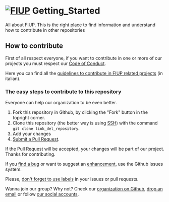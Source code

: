 # [![FIUP](https://avatars2.githubusercontent.com/u/8012686?v=3&s=150)](https://github.com/orgs/FIUP/people) Getting_Started

All about FIUP. This is the right place to find information and understand how to contribute in other repositories

## How to contribute

First of all respect everyone, if you want to contribute in one or more of our projects you must respect our [Code of Conduct](https://github.com/FIUP/Getting_Started/blob/master/CODE_OF_CONDUCT.md).

Here you can find all the [guidelines to contribute in FIUP related projects](https://github.com/FIUP/Getting_Started/blob/master/CONTRIBUTING.md) (in italian).

### The easy steps to contribute to this repository

Everyone can help our organization to be even better.

1. Fork this repository in Github, by clicking the "Fork" button in the topright corner. 
2. Clone this repository (the better way is using [SSH](https://help.github.com/articles/connecting-to-github-with-ssh/)) with the command `git clone link_del_repository`.
3. Add your changes
4. [Submit a Pull Request](https://github.com/FIUP/Getting_Started/blob/master/CONTRIBUTING.md#pull-requests).

If the Pull Request will be accepted, your changes will be part of our project. Thanks for contributing.

If you [find a bug](https://github.com/FIUP/Getting_Started/blob/master/CONTRIBUTING.md#segnalare-bug) or want to suggest an [enhancement](https://github.com/FIUP/Getting_Started/blob/master/CONTRIBUTING.md#suggerire-miglioramenti), use the Github Issues system.

Please, [don't forget to use labels](https://github.com/FIUP/Getting_Started/blob/master/CONTRIBUTING.md#etichette-per-le-issue-e-pull-request) in your issues or pull requests.

Wanna join our group? Why not? Check our [organization on Github](https://github.com/FIUP), [drop an email](mailto:fiup.unipd@gmail.com) or follow [our social accounts](https://github.com/FIUP/Getting_Started/blob/master/FIUP_Rules.md#il-fiup-nei-social).

